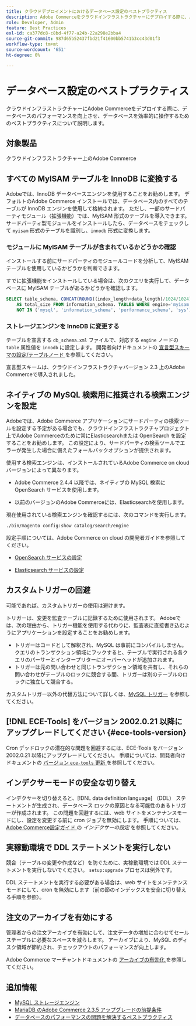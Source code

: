 ```yaml
---
title: クラウドデプロイメントにおけるデータベース設定のベストプラクティス
description: Adobe Commerceをクラウドインフラストラクチャーにデプロイする際に、パフォーマンスを向上させるためにデータベースとアプリケーションを設定する方法について説明します。
role: Developer, Admin
feature: Best Practices
exl-id: ca377dc8-c8bd-4f77-a24b-22a298e2bba4
source-git-commit: 987d65b52437fbd21f41600bb5741b3cc43d01f3
workflow-type: tm+mt
source-wordcount: '651'
ht-degree: 0%

---
```


# データベース設定のベストプラクティス

クラウドインフラストラクチャーにAdobe Commerceをデプロイする際に、データベースのパフォーマンスを向上させ、データベースを効率的に操作するためのベストプラクティスについて説明します。

## 対象製品

クラウドインフラストラクチャー上のAdobe Commerce

## すべての MyISAM テーブルを InnoDB に変換する

Adobeでは、InnoDB データベースエンジンを使用することをお勧めします。 デフォルトのAdobe Commerce インストールでは、データベース内のすべてのテーブルが InnoDB エンジンを使用して格納されます。 ただし、一部のサードパーティモジュール（拡張機能）では、MyISAM 形式のテーブルを導入できます。 サードパーティ製モジュールをインストールしたら、データベースをチェックして `myisam` 形式のテーブルを識別し、`innodb` 形式に変換します。

### モジュールに MyISAM テーブルが含まれているかどうかの確認

インストールする前にサードパーティのモジュールコードを分析して、MyISAM テーブルを使用しているかどうかを判断できます。

すでに拡張機能をインストールしている場合は、次のクエリを実行して、データベースに MyISAM テーブルがあるかどうかを確認します。

```sql
SELECT table_schema, CONCAT(ROUND((index_length+data_length)/1024/1024),'MB')
    AS total_size FROM information_schema. TABLES WHERE engine='myisam' AND table_schema
    NOT IN ('mysql', 'information_schema', 'performance_schema', 'sys');
```

### ストレージエンジンを InnoDB に変更する

テーブルを宣言する `db_schema.xml` ファイルで、対応する `engine` ノードの `table` 属性値を `innodb` に設定します。 開発者向けドキュメントの [ 宣言型スキーマの設定/テーブルノード ](https://developer.adobe.com/commerce/php/development/components/declarative-schema/configuration/) を参照してください。

宣言型スキームは、クラウドインフラストラクチャバージョン 2.3 上のAdobe Commerceで導入されました。

## ネイティブの MySQL 検索用に推奨される検索エンジンを設定

Adobeでは、Adobe Commerce アプリケーションにサードパーティの検索ツールを設定する予定がある場合でも、クラウドインフラストラクチャプロジェクト上でAdobe Commerceのために常にElasticsearchまたは OpenSearch を設定することをお勧めします。 この設定により、サードパーティの検索ツールでエラーが発生した場合に備えたフォールバックオプションが提供されます。

使用する検索エンジンは、インストールされているAdobe Commerce on cloud バージョンによって異なります。

- Adobe Commerce 2.4.4 以降では、ネイティブの MySQL 検索に OpenSearch サービスを使用します。

- 以前のバージョンのAdobe Commerceには、Elasticsearchを使用します。

現在使用されている検索エンジンを確認するには、次のコマンドを実行します。

```bash
./bin/magento config:show catalog/search/engine
```

設定手順については、Adobe Commerce on cloud の開発者ガイドを参照してください。

- [OpenSearch サービスの設定 ](https://experienceleague.adobe.com/ja/docs/commerce-cloud-service/user-guide/configure/service/opensearch)

- [Elasticsearch サービスの設定 ](https://experienceleague.adobe.com/ja/docs/commerce-cloud-service/user-guide/configure/service/elasticsearch)

## カスタムトリガーの回避

可能であれば、カスタムトリガーの使用は避けます。

トリガーは、変更を監査テーブルに記録するために使用されます。 Adobeでは、次の理由から、トリガー機能を使用する代わりに、監査表に直接書き込むようにアプリケーションを設定することをお勧めします。

- トリガーはコードとして解釈され、MySQL は事前にコンパイルしません。 クエリのトランザクション領域にフックすると、テーブルで実行される各クエリのパーサーとインタープリターにオーバーヘッドが追加されます。
- トリガーは元の問い合わせと同じトランザクション領域を共有し、それらの問い合わせがテーブルのロックに競合する間、トリガーは別のテーブルのロックに独立して競合する。

カスタムトリガー以外の代替方法について詳しくは、[MySQL トリガー](mysql-configuration.md#triggers) を参照してください。

## [!DNL ECE-Tools] をバージョン 2002.0.21 以降にアップグレードしてください {#ece-tools-version}

Cron デッドロックの潜在的な問題を回避するには、ECE-Tools をバージョン 2002.0.21 以降にアップグレードしてください。 手順については、開発者向けドキュメントの [ バージョン `ece-tools` 更新 ](https://experienceleague.adobe.com/ja/docs/commerce-cloud-service/user-guide/dev-tools/ece-tools/update-package) を参照してください。

## インデクサーモードの安全な切り替え

<!--This best practice might belong in the Maintenance phase. Database lock prevention might be consolidated under a single heading-->

インデクサーを切り替えると、[!DNL data definition language] （DDL） ステートメントが生成され、データベース ロックの原因となる可能性のあるトリガーが作成されます。 この問題を回避するには、web サイトをメンテナンスモードにし、設定を変更する前に cron ジョブを無効にします。
手順については、[Adobe Commerce設定ガイド ](https://experienceleague.adobe.com/docs/commerce-operations/configuration-guide/cli/manage-indexers.html?lang=ja#configure-indexers-1) の *インデクサーの設定* を参照してください。

## 実稼動環境で DDL ステートメントを実行しない

競合（テーブルの変更や作成など）を防ぐために、実稼動環境では DDL ステートメントを実行しないでください。 `setup:upgrade` プロセスは例外です。

DDL ステートメントを実行する必要がある場合は、web サイトをメンテナンスモードにして、cron を無効にします（前の節のインデックスを安全に切り替える手順を参照）。

## 注文のアーカイブを有効にする

管理者からの注文アーカイブを有効にして、注文データの増加に合わせてセールステーブルに必要なスペースを減らします。 アーカイブにより、MySQL のディスク領域が節約され、チェックアウトのパフォーマンスが向上します。

Adobe Commerce マーチャントドキュメントの [ アーカイブの有効化 ](https://experienceleague.adobe.com/docs/commerce-admin/stores-sales/order-management/orders/order-archive.html?lang=ja) を参照してください。

## 追加情報

- [MySQL ストレージエンジン ](https://dev.mysql.com/doc/refman/8.0/en/storage-engines.html)
- [MariaDB のAdobe Commerce 2.3.5 アップグレードの前提条件](../maintenance/mariadb-upgrade.md)
- [データベースのパフォーマンスの問題を解決するベストプラクティス](../maintenance/resolve-database-performance-issues.md)
